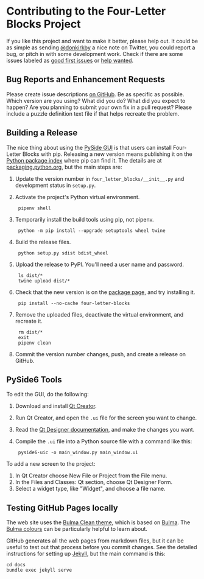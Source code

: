 # Contributing to the Four-Letter Blocks Project
If you like this project and want to make it better, please help out. It could
be as simple as sending [@donkirkby] a nice note on Twitter, you could report a
bug, or pitch in with some development work. Check if there are some issues
labeled as [good first issues] or [help wanted].

[@donkirkby]: https://twitter.com/donkirkby
[good first issues]: https://github.com/donkirkby/four-letter-blocks/labels/good%20first%20issue
[help wanted]: https://github.com/donkirkby/four-letter-blocks/labels/help%20wanted

## Bug Reports and Enhancement Requests
Please create issue descriptions [on GitHub][issues]. Be as specific as possible.
Which version are you using? What did you do? What did you expect to happen? Are
you planning to submit your own fix in a pull request? Please include a puzzle
definition text file if that helps recreate the problem.

[issues]: https://github.com/donkirkby/four-letter-blocks/issues?state=open

## Building a Release
The nice thing about using the [PySide GUI] is that users can install
Four-Letter Blocks with pip. Releasing a new version means publishing it on the
[Python package index] where pip can find it. The details are at
[packaging.python.org], but the main steps are:

1. Update the version number in `four_letter_blocks/__init__.py` and
   development status in `setup.py`.
2. Activate the project's Python virtual environment.

        pipenv shell

3. Temporarily install the build tools using pip, not pipenv.

        python -m pip install --upgrade setuptools wheel twine

4. Build the release files.

        python setup.py sdist bdist_wheel

5. Upload the release to PyPI. You'll need a user name and password.

        ls dist/*
        twine upload dist/*

6. Check that the new version is on the [package page], and try installing it.

        pip install --no-cache four-letter-blocks

7. Remove the uploaded files, deactivate the virtual environment, and recreate
   it.

        rm dist/*
        exit
        pipenv clean

8. Commit the version number changes, push, and create a release on GitHub.

[packaging.python.org]: https://packaging.python.org/tutorials/packaging-projects/
[package page]: https://pypi.org/project/four-letter-blocks/
[PySide GUI]: https://wiki.qt.io/Qt_for_Python
[Python package index]: https://pypi.org/

## PySide6 Tools
To edit the GUI, do the following:

1. Download and install [Qt Creator].
2. Run Qt Creator, and open the `.ui` file for the screen you want to change.
3. Read the [Qt Designer documentation], and make the changes you want.
4. Compile the `.ui` file into a Python source file with a command like this:

        pyside6-uic -o main_window.py main_window.ui

To add a new screen to the project:

1. In Qt Creator choose New File or Project from the File menu.
2. In the Files and Classes: Qt section, choose Qt Designer Form.
3. Select a widget type, like "Widget", and choose a file name.

[Qt Creator]: https://www.qt.io/download-qt-installer
[Qt Designer documentation]: https://doc.qt.io/qt-5/designer-quick-start.html

## Testing GitHub Pages locally
The web site uses the [Bulma Clean theme], which is based on [Bulma]. The
[Bulma colours] can be particularly helpful to learn about.

GitHub generates all the web pages from markdown files, but it can be useful to
test out that process before you commit changes. See the detailed instructions
for setting up [Jekyll], but the main command is this:

    cd docs
    bundle exec jekyll serve

[Bulma Clean theme]: https://github.com/chrisrhymes/bulma-clean-theme
[Bulma]: https://bulma.io/documentation/
[Bulma colours]: https://bulma.io/documentation/overview/colors/
[Jekyll]: https://help.github.com/en/github/working-with-github-pages/testing-your-github-pages-site-locally-with-jekyll
